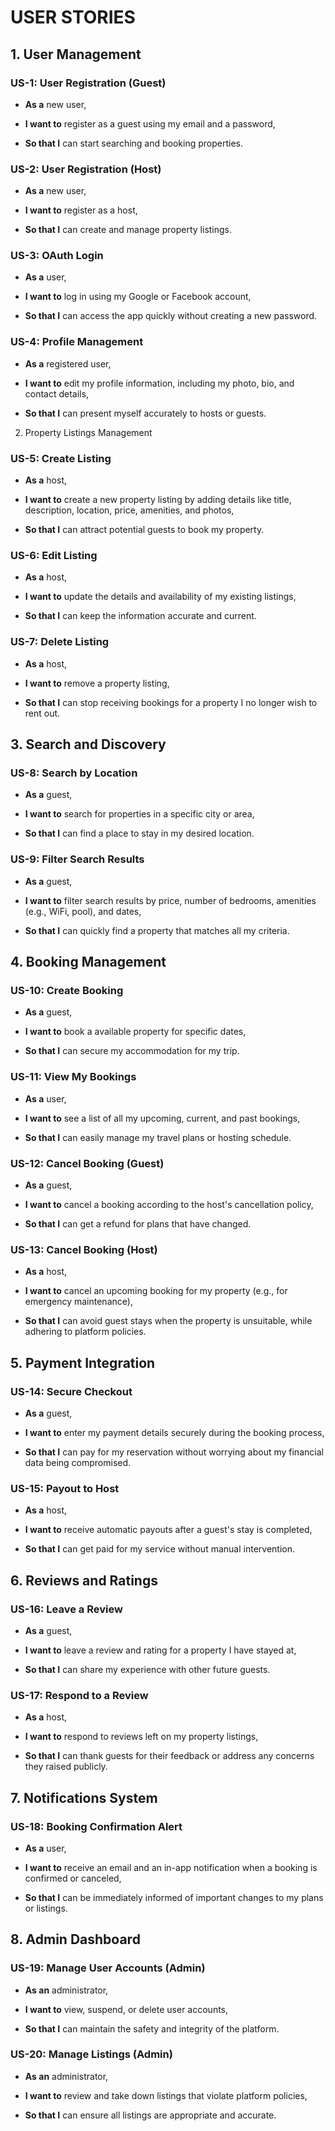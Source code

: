 # USER STORIES

## 1. User Management
### US-1: User Registration (Guest)

  - **As a** new user,

  - **I want to** register as a guest using my email and a password,

  - **So that I** can start searching and booking properties.

### US-2: User Registration (Host)

  - **As a** new user,

  - **I want to** register as a host,

  - **So that I** can create and manage property listings.

### US-3: OAuth Login

  - **As a** user,

  - **I want to** log in using my Google or Facebook account,

  - **So that I** can access the app quickly without creating a new password.

### US-4: Profile Management

  - **As a** registered user,

  - **I want to** edit my profile information, including my photo, bio, and contact details,

  - **So that I** can present myself accurately to hosts or guests.

2. Property Listings Management
### US-5: Create Listing

  - **As a** host,

  - **I want to** create a new property listing by adding details like title, description, location, price, amenities, and photos,

  - **So that I** can attract potential guests to book my property.

### US-6: Edit Listing

  - **As a** host,

  - **I want to** update the details and availability of my existing listings,

  - **So that I** can keep the information accurate and current.

### US-7: Delete Listing

  - **As a** host,

  - **I want to** remove a property listing,

  - **So that I** can stop receiving bookings for a property I no longer wish to rent out.

## 3. Search and Discovery
### US-8: Search by Location

  - **As a** guest,

  - **I want to** search for properties in a specific city or area,

  - **So that I** can find a place to stay in my desired location.

### US-9: Filter Search Results

  - **As a** guest,

  - **I want to** filter search results by price, number of bedrooms, amenities (e.g., WiFi, pool), and dates,

  - **So that I** can quickly find a property that matches all my criteria.

## 4. Booking Management
### US-10: Create Booking

  - **As a** guest,

  - **I want to** book a available property for specific dates,

  - **So that I** can secure my accommodation for my trip.

### US-11: View My Bookings

  - **As a** user,

  - **I want to** see a list of all my upcoming, current, and past bookings,

  - **So that I** can easily manage my travel plans or hosting schedule.

### US-12: Cancel Booking (Guest)

  - **As a** guest,

  - **I want to** cancel a booking according to the host's cancellation policy,

  - **So that I** can get a refund for plans that have changed.

### US-13: Cancel Booking (Host)

  - **As a** host,

  - **I want to** cancel an upcoming booking for my property (e.g., for emergency maintenance),

  - **So that I** can avoid guest stays when the property is unsuitable, while adhering to platform policies.

## 5. Payment Integration
### US-14: Secure Checkout

  - **As a** guest,

  - **I want to** enter my payment details securely during the booking process,

  - **So that I** can pay for my reservation without worrying about my financial data being compromised.

### US-15: Payout to Host

  - **As a** host,

  - **I want to** receive automatic payouts after a guest's stay is completed,

  - **So that I** can get paid for my service without manual intervention.

## 6. Reviews and Ratings
### US-16: Leave a Review

  - **As a** guest,

  - **I want to** leave a review and rating for a property I have stayed at,

  - **So that I** can share my experience with other future guests.

### US-17: Respond to a Review

  - **As a** host,

  - **I want to** respond to reviews left on my property listings,

  - **So that I** can thank guests for their feedback or address any concerns they raised publicly.

## 7. Notifications System
### US-18: Booking Confirmation Alert

  - **As a** user,

  - **I want to** receive an email and an in-app notification when a booking is confirmed or canceled,

  - **So that I** can be immediately informed of important changes to my plans or listings.

## 8. Admin Dashboard
### US-19: Manage User Accounts (Admin)

  - **As an** administrator,

  - **I want to** view, suspend, or delete user accounts,

  - **So that I** can maintain the safety and integrity of the platform.

### US-20: Manage Listings (Admin)

  - **As an** administrator,

  - **I want to** review and take down listings that violate platform policies,

  - **So that I** can ensure all listings are appropriate and accurate.
